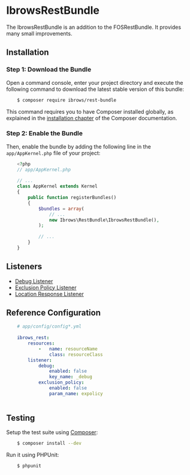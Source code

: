 # IbrowsRestBundle

The IbrowsRestBundle is an addition to the FOSRestBundle. It provides many small improvements.

## Installation

### Step 1: Download the Bundle

Open a command console, enter your project directory and execute the
following command to download the latest stable version of this bundle:

```bash
    $ composer require ibrows/rest-bundle
```

This command requires you to have Composer installed globally, as explained
in the [installation chapter](https://getcomposer.org/doc/00-intro.md)
of the Composer documentation.

### Step 2: Enable the Bundle

Then, enable the bundle by adding the following line in the `app/AppKernel.php`
file of your project:

```php
    <?php
    // app/AppKernel.php
    
    // ...
    class AppKernel extends Kernel
    {
        public function registerBundles()
        {
            $bundles = array(
                // ...
                new Ibrows\RestBundle\IbrowsRestBundle(),
            );
            
            // ...
        }
    }
```

## Listeners
 - [Debug Listener](listener/debug_response_listener.md)
 - [Exclusion Policy Listener](listener/exclusion_policy_response_listener.md)
 - [Location Response Listener](listener/location_response_listener.md)

## Reference Configuration

```yaml
    # app/config/config*.yml
    
    ibrows_rest:
        resources:
            -   name: resourceName
                class: resourceClass
        listener:
            debug:
                enabled: false
                key_name: _debug
            exclusion_policy:
                enabled: false
                param_name: expolicy
               
```


Testing
-------

Setup the test suite using [Composer](http://getcomposer.org/):

```bash
    $ composer install --dev
```

Run it using PHPUnit:

```bash
    $ phpunit
```